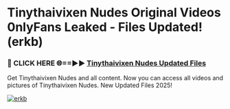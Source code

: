 # Tinythaivixen Nudes Original Videos 0nlyFans Leaked - Files Updated! (erkb)

<h3>🔴 CLICK HERE 🌐==►► <a href="https://tinyurl.com/4mcuefdz" rel="nofollow">Tinythaivixen Nudes Updated Files</a></h3>

Get Tinythaivixen Nudes and all content. Now you can access all videos and pictures of Tinythaivixen Nudes. New Updated Files 2025!

[![erkb](https://i.imgur.com/StAQSOY.gif)](https://tinyurl.com/4mcuefdz)
